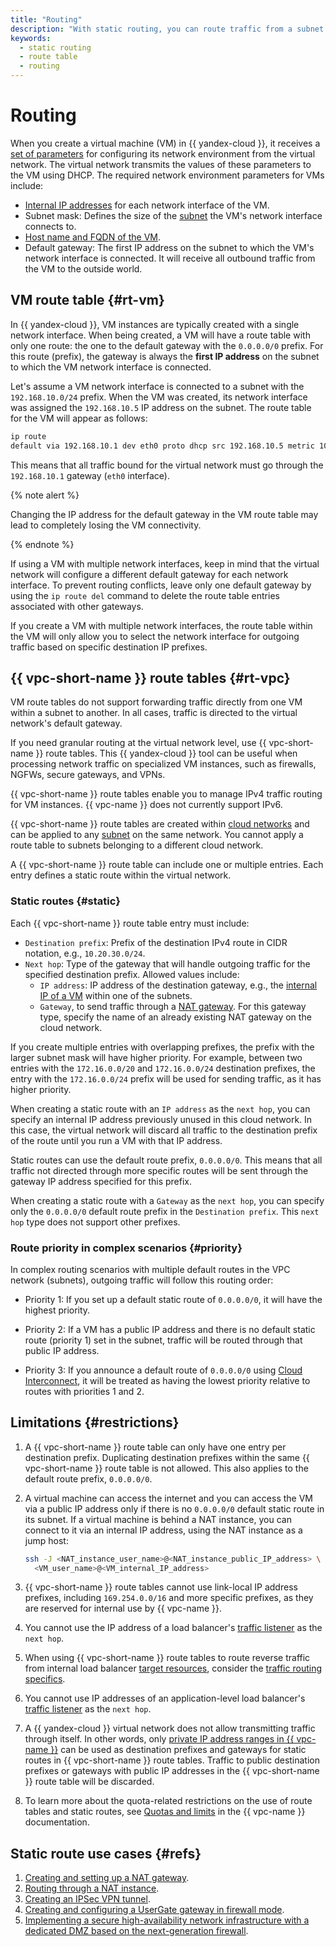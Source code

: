 ```yaml
---
title: "Routing"
description: "With static routing, you can route traffic from a subnet to the specified IP address ranges through the VMs specified as the next hop. Routing is based on route tables. Route tables are linked to a subnet and cannot contain duplicate prefixes."
keywords:
  - static routing
  - route table
  - routing
---
```


# Routing

When you create a virtual machine (VM) in {{ yandex-cloud }}, it receives a [set of parameters](../../compute/concepts/network.md) for configuring its network environment from the virtual network. The virtual network transmits the values of these parameters to the VM using DHCP. The required network environment parameters for VMs include:

* [Internal IP addresses](../../compute/concepts/network.md#internal-ip) for each network interface of the VM.
* Subnet mask: Defines the size of the [subnet](./network.md#subnet) the VM's network interface connects to.
* [Host name and FQDN of the VM](../../compute/concepts/network.md#hostname).
* Default gateway: The first IP address on the subnet to which the VM's network interface is connected. It will receive all outbound traffic from the VM to the outside world.

## VM route table {#rt-vm}

In {{ yandex-cloud }}, VM instances are typically created with a single network interface. When being created, a VM will have a route table with only one route: the one to the default gateway with the `0.0.0.0/0` prefix. For this route (prefix), the gateway is always the **first IP address** on the subnet to which the VM network interface is connected.

Let's assume a VM network interface is connected to a subnet with the `192.168.10.0/24` prefix. When the VM was created, its network interface was assigned the `192.168.10.5` IP address on the subnet. The route table for the VM will appear as follows:

```bash
ip route
default via 192.168.10.1 dev eth0 proto dhcp src 192.168.10.5 metric 100
```

This means that all traffic bound for the virtual network must go through the `192.168.10.1` gateway (`eth0` interface).

{% note alert %}

Changing the IP address for the default gateway in the VM route table may lead to completely losing the VM connectivity.

{% endnote %}

If using a VM with multiple network interfaces, keep in mind that the virtual network will configure a different default gateway for each network interface. To prevent routing conflicts, leave only one default gateway by using the `ip route del` command to delete the route table entries associated with other gateways.

If you create a VM with multiple network interfaces, the route table within the VM will only allow you to select the network interface for outgoing traffic based on specific destination IP prefixes.

## {{ vpc-short-name }} route tables {#rt-vpc}

VM route tables do not support forwarding traffic directly from one VM within a subnet to another. In all cases, traffic is directed to the virtual network's default gateway.

If you need granular routing at the virtual network level, use {{ vpc-short-name }} route tables. This {{ yandex-cloud }} tool can be useful when processing network traffic on specialized VM instances, such as firewalls, NGFWs, secure gateways, and VPNs.

{{ vpc-short-name }} route tables enable you to manage IPv4 traffic routing for VM instances. {{ vpc-name }} does not currently support IPv6.

{{ vpc-short-name }} route tables are created within [cloud networks](./network.md#network) and can be applied to any [subnet](./network.md#subnet) on the same network. You cannot apply a route table to subnets belonging to a different cloud network.

A {{ vpc-short-name }} route table can include one or multiple entries. Each entry defines a static route within the virtual network.

### Static routes {#static}

Each {{ vpc-short-name }} route table entry must include:

* `Destination prefix`: Prefix of the destination IPv4 route in CIDR notation, e.g., `10.20.30.0/24`.
* `Next hop`: Type of the gateway that will handle outgoing traffic for the specified destination prefix. Allowed values include:
   * `IP address`: IP address of the destination gateway, e.g., the [internal IP of a VM](../../compute/concepts/network.md#internal-ip) within one of the subnets.
   * `Gateway`, to send traffic through a [NAT gateway](./gateways.md#nat-gateway). For this gateway type, specify the name of an already existing NAT gateway on the cloud network.

If you create multiple entries with overlapping prefixes, the prefix with the larger subnet mask will have higher priority. For example, between two entries with the `172.16.0.0/20` and `172.16.0.0/24` destination prefixes, the entry with the `172.16.0.0/24` prefix will be used for sending traffic, as it has higher priority.

When creating a static route with an `IP address` as the `next hop`, you can specify an internal IP address previously unused in this cloud network. In this case, the virtual network will discard all traffic to the destination prefix of the route until you run a VM with that IP address.

Static routes can use the default route prefix, `0.0.0.0/0`. This means that all traffic not directed through more specific routes will be sent through the gateway IP address specified for this prefix.

When creating a static route with a `Gateway` as the `next hop`, you can specify only the `0.0.0.0/0` default route prefix in the `Destination prefix`. This `next hop` type does not support other prefixes.


### Route priority in complex scenarios {#priority}

In complex routing scenarios with multiple default routes in the VPC network (subnets), outgoing traffic will follow this routing order:

* Priority 1: If you set up a default static route of `0.0.0.0/0`, it will have the highest priority.

* Priority 2: If a VM has a public IP address and there is no default static route (priority 1) set in the subnet, traffic will be routed through that public IP address.

* Priority 3: If you announce a default route of `0.0.0.0/0` using [Cloud Interconnect](../../interconnect/concepts/routing.md#cic-routing-default-as), it will be treated as having the lowest priority relative to routes with priorities 1 and 2.


## Limitations {#restrictions}

1. A {{ vpc-short-name }} route table can only have one entry per destination prefix. Duplicating destination prefixes within the same {{ vpc-short-name }} route table is not allowed. This also applies to the default route prefix, `0.0.0.0/0`.
1. A virtual machine can access the internet and you can access the VM via a public IP address only if there is no `0.0.0.0/0` default static route in its subnet. If a virtual machine is behind a NAT instance, you can connect to it via an internal IP address, using the NAT instance as a jump host:

   ```bash
   ssh -J <NAT_instance_user_name>@<NAT_instance_public_IP_address> \
     <VM_user_name>@<VM_internal_IP_address>
   ```

1. {{ vpc-short-name }} route tables cannot use link-local IP address prefixes, including `169.254.0.0/16` and more specific prefixes, as they are reserved for internal use by {{ vpc-name }}.
1. You cannot use the IP address of a load balancer's [traffic listener](../../network-load-balancer/concepts/listener.md) as the `next hop`.
1. When using {{ vpc-short-name }} route tables to route reverse traffic from internal load balancer [target resources](../../network-load-balancer/concepts/target-resources.md), consider the [traffic routing specifics](../../network-load-balancer/concepts/specifics.md#nlb-int-routing).
1. You cannot use IP addresses of an application-level load balancer's [traffic listener](../../application-load-balancer/concepts/application-load-balancer.md#listener) as the `next hop`.
1. A {{ yandex-cloud }} virtual network does not allow transmitting traffic through itself. In other words, only [private IP address ranges in {{ vpc-name }}](../../vpc/concepts/network.md#subnet) can be used as destination prefixes and gateways for static routes in {{ vpc-short-name }} route tables. Traffic to public destination prefixes or gateways with public IP addresses in the {{ vpc-short-name }} route table will be discarded.
1. To learn more about the quota-related restrictions on the use of route tables and static routes, see [Quotas and limits](./limits.md#vpc-quotas) in the {{ vpc-name }} documentation.

## Static route use cases {#refs}

1. [Creating and setting up a NAT gateway](../operations/create-nat-gateway.md).
1. [Routing through a NAT instance](../../tutorials/routing/nat-instance.md).
1. [Creating an IPSec VPN tunnel](../../tutorials/routing/ipsec/index.md).
1. [Creating and configuring a UserGate gateway in firewall mode](../../tutorials/routing/usergate-firewall.md).
1. [Implementing a secure high-availability network infrastructure with a dedicated DMZ based on the next-generation firewall](../../tutorials/routing/high-accessible-dmz.md).
